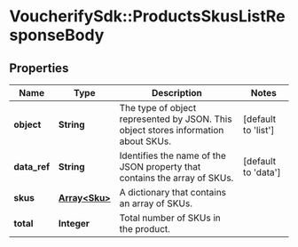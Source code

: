 # VoucherifySdk::ProductsSkusListResponseBody

## Properties

| Name | Type | Description | Notes |
| ---- | ---- | ----------- | ----- |
| **object** | **String** | The type of object represented by JSON. This object stores information about SKUs. | [default to &#39;list&#39;] |
| **data_ref** | **String** | Identifies the name of the JSON property that contains the array of SKUs. | [default to &#39;data&#39;] |
| **skus** | [**Array&lt;Sku&gt;**](Sku.md) | A dictionary that contains an array of SKUs. |  |
| **total** | **Integer** | Total number of SKUs in the product. |  |

